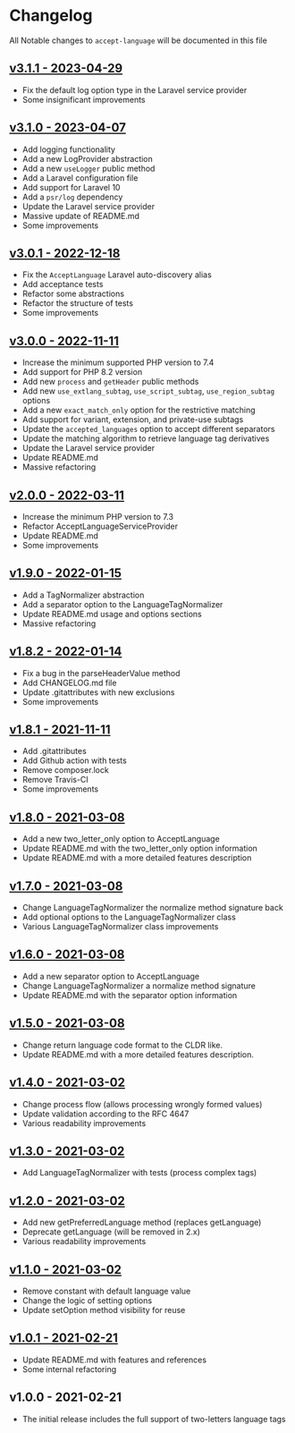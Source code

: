# Changelog

All Notable changes to `accept-language` will be documented in this file

## [v3.1.1 - 2023-04-29](https://github.com/kudashevs/accept-language/compare/v3.1.0...v3.1.1)

- Fix the default log option type in the Laravel service provider
- Some insignificant improvements

## [v3.1.0 - 2023-04-07](https://github.com/kudashevs/accept-language/compare/v3.0.1...v3.1.0)

- Add logging functionality
- Add a new LogProvider abstraction
- Add a new `useLogger` public method
- Add a Laravel configuration file
- Add support for Laravel 10
- Add a `psr/log` dependency
- Update the Laravel service provider
- Massive update of README.md
- Some improvements

## [v3.0.1 - 2022-12-18](https://github.com/kudashevs/accept-language/compare/v3.0.0...v3.0.1)

- Fix the `AcceptLanguage` Laravel auto-discovery alias
- Add acceptance tests
- Refactor some abstractions
- Refactor the structure of tests
- Some improvements 

## [v3.0.0 - 2022-11-11](https://github.com/kudashevs/accept-language/compare/v2.0.0...v3.0.0)

- Increase the minimum supported PHP version to 7.4
- Add support for PHP 8.2 version
- Add new `process` and `getHeader` public methods
- Add new `use_extlang_subtag`, `use_script_subtag`, `use_region_subtag` options
- Add a new `exact_match_only` option for the restrictive matching
- Add support for variant, extension, and private-use subtags
- Update the `accepted_languages` option to accept different separators
- Update the matching algorithm to retrieve language tag derivatives
- Update the Laravel service provider
- Update README.md
- Massive refactoring

## [v2.0.0 - 2022-03-11](https://github.com/kudashevs/accept-language/compare/v1.9.0...v2.0.0)

- Increase the minimum PHP version to 7.3
- Refactor AcceptLanguageServiceProvider
- Update README.md 
- Some improvements

## [v1.9.0 - 2022-01-15](https://github.com/kudashevs/accept-language/compare/v1.8.2...v1.9.0)

- Add a TagNormalizer abstraction
- Add a separator option to the LanguageTagNormalizer
- Update README.md usage and options sections
- Massive refactoring

## [v1.8.2 - 2022-01-14](https://github.com/kudashevs/accept-language/compare/v1.8.1...v1.8.2)

- Fix a bug in the parseHeaderValue method
- Add CHANGELOG.md file
- Update .gitattributes with new exclusions
- Some improvements

## [v1.8.1 - 2021-11-11](https://github.com/kudashevs/accept-language/compare/v1.8.0...v1.8.1)

- Add .gitattributes
- Add Github action with tests
- Remove composer.lock
- Remove Travis-CI
- Some improvements

## [v1.8.0 - 2021-03-08](https://github.com/kudashevs/accept-language/compare/v1.7.0...v1.8.0)

- Add a new two_letter_only option to AcceptLanguage
- Update README.md with the two_letter_only option information
- Update README.md with a more detailed features description

## [v1.7.0 - 2021-03-08](https://github.com/kudashevs/accept-language/compare/v1.6.0...v1.7.0)

- Change LanguageTagNormalizer the normalize method signature back
- Add optional options to the LanguageTagNormalizer class
- Various LanguageTagNormalizer class improvements

## [v1.6.0 - 2021-03-08](https://github.com/kudashevs/accept-language/compare/v1.5.0...v1.6.0)

- Add a new separator option to AcceptLanguage
- Change LanguageTagNormalizer a normalize method signature
- Update README.md with the separator option information

## [v1.5.0 - 2021-03-08](https://github.com/kudashevs/accept-language/compare/v1.4.0...v1.5.0)

- Change return language code format to the CLDR like.
- Update README.md with a more detailed features description.

## [v1.4.0 - 2021-03-02](https://github.com/kudashevs/accept-language/compare/v1.3.0...v1.4.0)

- Change process flow (allows processing wrongly formed values)
- Update validation according to the RFC 4647
- Various readability improvements

## [v1.3.0 - 2021-03-02](https://github.com/kudashevs/accept-language/compare/v1.2.0...v1.3.0)

- Add LanguageTagNormalizer with tests (process complex tags)

## [v1.2.0 - 2021-03-02](https://github.com/kudashevs/accept-language/compare/v1.1.0...v1.2.0)

- Add new getPreferredLanguage method (replaces getLanguage)
- Deprecate getLanguage (will be removed in 2.x)
- Various readability improvements

## [v1.1.0 - 2021-03-02](https://github.com/kudashevs/accept-language/compare/v1.0.1...v1.1.0)

- Remove constant with default language value
- Change the logic of setting options
- Update setOption method visibility for reuse

## [v1.0.1 - 2021-02-21](https://github.com/kudashevs/accept-language/compare/v1.0.0...v1.0.1)

- Update README.md with features and references
- Some internal refactoring

## v1.0.0 - 2021-02-21

- The initial release includes the full support of two-letters language tags
